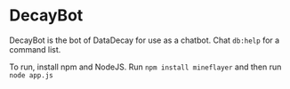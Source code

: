 # DecayBot
<!---
[![Static Badge](https://img.shields.io/badge/server-kaboom-purple?style=flat&link=https%3A%2F%2Fkaboom.pw)](https://kaboom.pw)
--->
DecayBot is the bot of DataDecay for use as a chatbot.
Chat `db:help` for a command list.

To run, install npm and NodeJS. Run `npm install mineflayer` and then run `node app.js`
